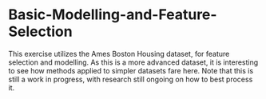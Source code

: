 # Basic-Modelling-and-Feature-Selection
This exercise utilizes the Ames Boston Housing dataset, for feature selection and modelling. 
As this is a more advanced dataset, it is interesting to see how methods applied to simpler datasets fare here.
Note that this is still a work in progress, with research still ongoing on how to best process it.

